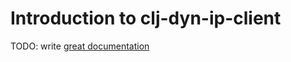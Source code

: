 # Introduction to clj-dyn-ip-client

TODO: write [great documentation](http://jacobian.org/writing/great-documentation/what-to-write/)
